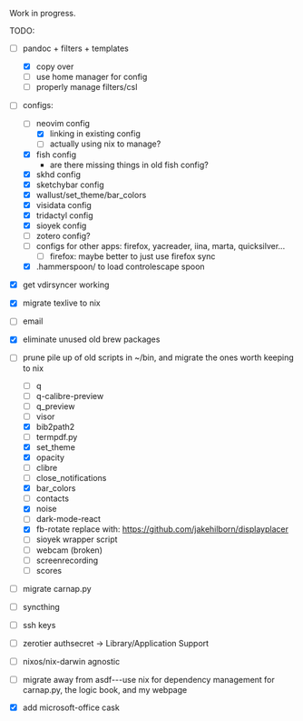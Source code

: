 Work in progress.

TODO:

- [ ] pandoc + filters + templates
    - [x] copy over
    - [ ] use home manager for config
    - [ ] properly manage filters/csl
- [ ] configs:
    - [ ] neovim config
         - [x] linking in existing config
         - [ ] actually using nix to manage?
    - [x] fish config
         -   are there missing things in old fish config?
    - [x] skhd config
    - [x] sketchybar config 
    - [x] wallust/set_theme/bar_colors
    - [x] visidata config
    - [x] tridactyl config
    - [x] sioyek config 
    - [ ] zotero config? 
    - [ ] configs for other apps: firefox, yacreader, iina, marta, quicksilver...
        - [ ] firefox: maybe better to just use firefox sync
    - [x] .hammerspoon/ to load controlescape spoon
- [x] get vdirsyncer working
- [x] migrate texlive to nix
- [ ] email
- [x] eliminate unused old brew packages
- [ ] prune pile up of old scripts in ~/bin, and migrate the ones worth keeping to nix
     - [ ] q
     - [ ] q-calibre-preview
     - [ ] q_preview
     - [ ] visor
     - [x] bib2path2
     - [ ] termpdf.py
     - [x] set_theme
     - [x] opacity
     - [ ] clibre
     - [ ] close_notifications
     - [x] bar_colors
     - [ ] contacts
     - [x] noise
     - [ ] dark-mode-react
     - [x] fb-rotate replace with: https://github.com/jakehilborn/displayplacer
     - [ ] sioyek wrapper script
     - [ ] webcam (broken)
     - [ ] screenrecording
     - [ ] scores
- [ ] migrate carnap.py
- [ ] syncthing
- [ ] ssh keys
- [ ] zerotier authsecret -> Library/Application Support
- [ ] nixos/nix-darwin agnostic
- [ ] migrate away from asdf---use nix for dependency management for carnap.py, the logic book, and my webpage
- [x] add microsoft-office cask


